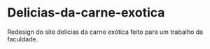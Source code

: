 # Delicias-da-carne-exotica
 Redesign do site delícias da carne exótica feito para um trabalho da faculdade.
